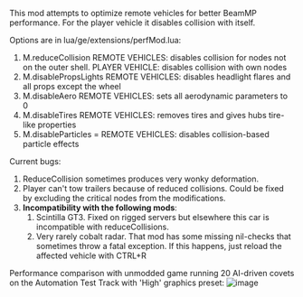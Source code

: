 This mod attempts to optimize remote vehicles for better BeamMP performance. For the player vehicle it disables collision with itself.

Options are in lua/ge/extensions/perfMod.lua:

1. M.reduceCollision REMOTE VEHICLES: disables collision for nodes not on the outer shell. PLAYER VEHICLE: disables collision with own nodes
2. M.disablePropsLights REMOTE VEHICLES: disables headlight flares and all props except the wheel
3. M.disableAero REMOTE VEHICLES: sets all aerodynamic parameters to 0
4. M.disableTires REMOTE VEHICLES: removes tires and gives hubs tire-like properties
5. M.disableParticles = REMOTE VEHICLES: disables collision-based particle effects

Current bugs: 
1. ReduceCollision sometimes produces very wonky deformation.
2. Player can't tow trailers because of reduced collisions. Could be fixed by excluding the critical nodes from the modifications.
3. **Incompatibility with the following mods**:
   1. Scintilla GT3. Fixed on rigged servers but elsewhere this car is incompatible with reduceCollisions.
   2. Very rarely cobalt radar. That mod has some missing nil-checks that sometimes throw a fatal exception. If this happens, just reload the affected vehicle with CTRL+R

Performance comparison with unmodded game running 20 AI-driven covets on the Automation Test Track with 'High' graphics preset:
![image](https://github.com/user-attachments/assets/94d24680-cb86-4e64-a4c9-7c21b78207a4)
